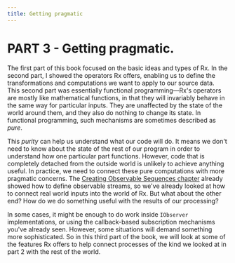 ```yaml
---
title: Getting pragmatic
---
```


# PART 3 - Getting pragmatic.

The first part of this book focused on the basic ideas and types of Rx. In the second part, I showed the operators Rx offers, enabling us to define the transformations and computations we want to apply to our source data. This second part was essentially functional programming—Rx's operators are mostly like mathematical functions, in that they will invariably behave in the same way for particular inputs. They are unaffected by the state of the world around them, and they also do nothing to change its state. In functional programming, such mechanisms are sometimes described as _pure_.

This _purity_ can help us understand what our code will do. It means we don't need to know about the state of the rest of our program in order to understand how one particular part functions. However, code that is completely detached from the outside world is unlikely to achieve anything useful. In practice, we need to connect these pure computations with more pragmatic concerns. The [Creating Observable Sequences chapter](03_CreatingObservableSequences.md) already showed how to define observable streams, so we've already looked at how to connect real world inputs into the world of Rx. But what about the other end? How do we do something useful with the results of our processing?

In some cases, it might be enough to do work inside `IObserver` implementations, or using the callback-based subscription mechanisms you've already seen. However, some situations will demand something more sophisticated. So in this third part of the book, we will look at some of the features Rx offers to help connect processes of the kind we looked at in part 2 with the rest of the world.
